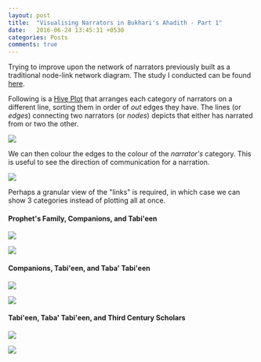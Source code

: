```yaml
---
layout: post
title:  "Visualising Narrators in Bukhari's Ahadith - Part 1"
date:   2016-06-24 13:45:31 +0530
categories: Posts
comments: true
---
```


Trying to improve upon the network of narrators previously built as a traditional node-link network diagram. The study I conducted can be found [here](http://rpubs.com/aakazmi/bukhariAnalyses_P1).   

Following is a [Hive Plot](http://www.hiveplot.net/) that arranges each category of narrators on a different line, sorting them in order of *out* edges they have. The lines (or *edges*) connecting two narrators (or *nodes*) depicts that either has narrated from or two the other.

<a href="{{ site.baseurl }}/assets/img/hv_plot.png" target="_blank"><img src="{{ site.baseurl }}/assets/img/hv_plot_small.png">
</a>  

We can then colour the edges to the colour of the *narrator's* category. This is useful to see the direction of communication for a narration.  

<a href="{{ site.baseurl }}/assets/img/hv_plot_colour.png" target="_blank"><img src="{{ site.baseurl }}/assets/img/hv_plot_colour_small.png">
</a>

Perhaps a granular view of the "links" is required, in which case we can show 3 categories instead of plotting all at once.  


#### Prophet's Family, Companions, and Tabi'een

<a href="{{ site.baseurl }}/assets/img/hv_plot_p1.png" target="_blank"><img src="{{ site.baseurl }}/assets/img/hv_plot_p1_small.png">
</a>  


<a href="{{ site.baseurl }}/assets/img/hv_plot_p1_Colour.png" target="_blank"><img src="{{ site.baseurl }}/assets/img/hv_plot_p1_Colour_small.png">
</a>  

#### Companions, Tabi'een, and Taba' Tabi'een  

<a href="{{ site.baseurl }}/assets/img/hv_plot_p2.png" target="_blank"><img src="{{ site.baseurl }}/assets/img/hv_plot_p2_small.png">
</a>  

<a href="{{ site.baseurl }}/assets/img/hv_plot_p2_colour.png" target="_blank"><img src="{{ site.baseurl }}/assets/img/hv_plot_p2_colour_small.png">
</a>  

#### Tabi'een, Taba' Tabi'een, and Third Century Scholars  

<a href="{{ site.baseurl }}/assets/img/hv_plot_p3.png" target="_blank"><img src="{{ site.baseurl }}/assets/img/hv_plot_p3_small.png">
</a>  

<a href="{{ site.baseurl }}/assets/img/hv_plot_p3_colour.png" target="_blank"><img src="{{ site.baseurl }}/assets/img/hv_plot_p3_colour_small.png">
</a>
